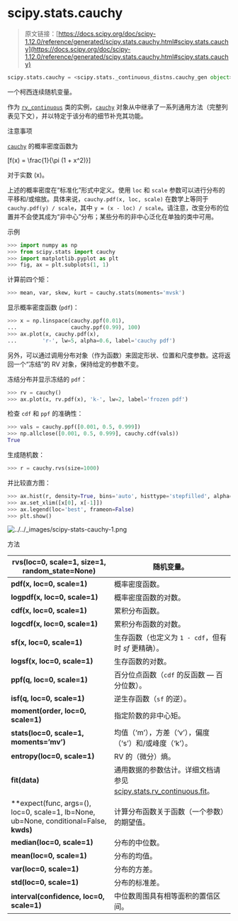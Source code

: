 # scipy.stats.cauchy

> 原文链接：[https://docs.scipy.org/doc/scipy-1.12.0/reference/generated/scipy.stats.cauchy.html#scipy.stats.cauchy](https://docs.scipy.org/doc/scipy-1.12.0/reference/generated/scipy.stats.cauchy.html#scipy.stats.cauchy)

```py
scipy.stats.cauchy = <scipy.stats._continuous_distns.cauchy_gen object>
```

一个柯西连续随机变量。

作为 [`rv_continuous`](scipy.stats.rv_continuous.html#scipy.stats.rv_continuous "scipy.stats.rv_continuous") 类的实例，[`cauchy`](#scipy.stats.cauchy "scipy.stats.cauchy") 对象从中继承了一系列通用方法（完整列表见下文），并以特定于该分布的细节补充其功能。

注意事项

[`cauchy`](#scipy.stats.cauchy "scipy.stats.cauchy") 的概率密度函数为

\[f(x) = \frac{1}{\pi (1 + x^2)}\]

对于实数 \(x\)。

上述的概率密度在“标准化”形式中定义。使用 `loc` 和 `scale` 参数可以进行分布的平移和/或缩放。具体来说，`cauchy.pdf(x, loc, scale)` 在数学上等同于 `cauchy.pdf(y) / scale`，其中 `y = (x - loc) / scale`。请注意，改变分布的位置并不会使其成为“非中心”分布；某些分布的非中心泛化在单独的类中可用。

示例

```py
>>> import numpy as np
>>> from scipy.stats import cauchy
>>> import matplotlib.pyplot as plt
>>> fig, ax = plt.subplots(1, 1) 
```

计算前四个矩：

```py
>>> mean, var, skew, kurt = cauchy.stats(moments='mvsk') 
```

显示概率密度函数 (`pdf`)：

```py
>>> x = np.linspace(cauchy.ppf(0.01),
...                 cauchy.ppf(0.99), 100)
>>> ax.plot(x, cauchy.pdf(x),
...        'r-', lw=5, alpha=0.6, label='cauchy pdf') 
```

另外，可以通过调用分布对象（作为函数）来固定形状、位置和尺度参数。这将返回一个“冻结”的 RV 对象，保持给定的参数不变。

冻结分布并显示冻结的 `pdf`：

```py
>>> rv = cauchy()
>>> ax.plot(x, rv.pdf(x), 'k-', lw=2, label='frozen pdf') 
```

检查 `cdf` 和 `ppf` 的准确性：

```py
>>> vals = cauchy.ppf([0.001, 0.5, 0.999])
>>> np.allclose([0.001, 0.5, 0.999], cauchy.cdf(vals))
True 
```

生成随机数：

```py
>>> r = cauchy.rvs(size=1000) 
```

并比较直方图：

```py
>>> ax.hist(r, density=True, bins='auto', histtype='stepfilled', alpha=0.2)
>>> ax.set_xlim([x[0], x[-1]])
>>> ax.legend(loc='best', frameon=False)
>>> plt.show() 
```

![../../_images/scipy-stats-cauchy-1.png](../Images/672ebaa8415388dd8b701b76166c46bd.png)

方法

| **rvs(loc=0, scale=1, size=1, random_state=None)** | 随机变量。 |
| --- | --- |
| **pdf(x, loc=0, scale=1)** | 概率密度函数。 |
| **logpdf(x, loc=0, scale=1)** | 概率密度函数的对数。 |
| **cdf(x, loc=0, scale=1)** | 累积分布函数。 |
| **logcdf(x, loc=0, scale=1)** | 累积分布函数的对数。 |
| **sf(x, loc=0, scale=1)** | 生存函数（也定义为 `1 - cdf`，但有时 *sf* 更精确）。 |
| **logsf(x, loc=0, scale=1)** | 生存函数的对数。 |
| **ppf(q, loc=0, scale=1)** | 百分位点函数（`cdf` 的反函数 — 百分位数）。 |
| **isf(q, loc=0, scale=1)** | 逆生存函数（`sf` 的逆）。 |
| **moment(order, loc=0, scale=1)** | 指定阶数的非中心矩。 |
| **stats(loc=0, scale=1, moments=’mv’)** | 均值（‘m’），方差（‘v’），偏度（‘s’）和/或峰度（‘k’）。 |
| **entropy(loc=0, scale=1)** | RV 的（微分）熵。 |
| **fit(data)** | 通用数据的参数估计。详细文档请参见 [scipy.stats.rv_continuous.fit](https://docs.scipy.org/doc/scipy/reference/generated/scipy.stats.rv_continuous.fit.html#scipy.stats.rv_continuous.fit)。 |
| **expect(func, args=(), loc=0, scale=1, lb=None, ub=None, conditional=False, **kwds)** | 计算分布函数关于函数（一个参数）的期望值。 |
| **median(loc=0, scale=1)** | 分布的中位数。 |
| **mean(loc=0, scale=1)** | 分布的均值。 |
| **var(loc=0, scale=1)** | 分布的方差。 |
| **std(loc=0, scale=1)** | 分布的标准差。 |
| **interval(confidence, loc=0, scale=1)** | 中位数周围具有相等面积的置信区间。 |
